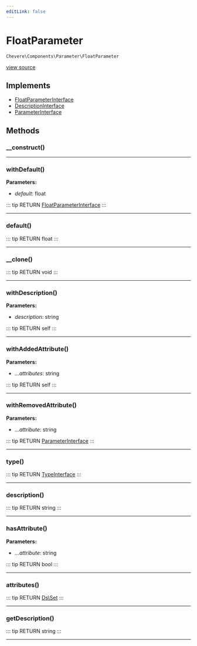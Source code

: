```yaml
---
editLink: false
---
```


# FloatParameter

`Chevere\Components\Parameter\FloatParameter`

[view source](https://github.com/chevere/chevere/blob/master/src/Chevere/Components/Parameter/FloatParameter.php)

## Implements

- [FloatParameterInterface](../../Interfaces/Parameter/FloatParameterInterface.md)
- [DescriptionInterface](../../Interfaces/Common/DescriptionInterface.md)
- [ParameterInterface](../../Interfaces/Parameter/ParameterInterface.md)

## Methods

### __construct()

---

### withDefault()

**Parameters:**

- *default*: float

::: tip RETURN
[FloatParameterInterface](../../Interfaces/Parameter/FloatParameterInterface.md)
:::

---

### default()

::: tip RETURN
float
:::

---

### __clone()

::: tip RETURN
void
:::

---

### withDescription()

**Parameters:**

- *description*: string

::: tip RETURN
self
:::

---

### withAddedAttribute()

**Parameters:**

- *...attributes*: string

::: tip RETURN
self
:::

---

### withRemovedAttribute()

**Parameters:**

- *...attribute*: string

::: tip RETURN
[ParameterInterface](../../Interfaces/Parameter/ParameterInterface.md)
:::

---

### type()

::: tip RETURN
[TypeInterface](../../Interfaces/Type/TypeInterface.md)
:::

---

### description()

::: tip RETURN
string
:::

---

### hasAttribute()

**Parameters:**

- *...attribute*: string

::: tip RETURN
bool
:::

---

### attributes()

::: tip RETURN
[Ds\Set](https://www.php.net/manual/class.ds\set)
:::

---

### getDescription()

::: tip RETURN
string
:::

---
